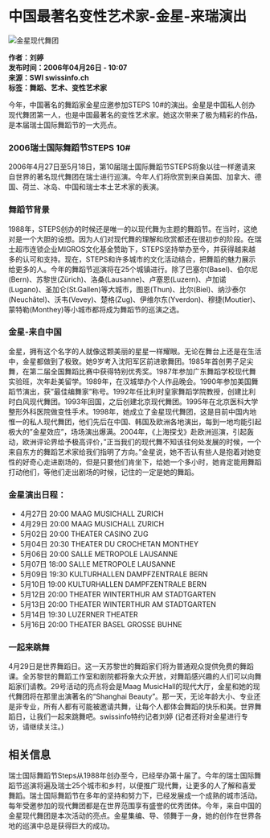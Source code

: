 # 中国最著名变性艺术家-金星-来瑞演出

![金星现代舞团](https://www.swissinfo.ch/content/wp-content/uploads/sites/13/2006/04/5c9f75af064c7b8f410c4ad68551647d-sriimg20060426_6659930_0-data.jpg?ver=7c5984ed)

**作者：刘婷**  
**发布时间：2006年04月26日 - 10:07**  
**来源：SWI swissinfo.ch**  
**标签：舞蹈、艺术、变性艺术家**

今年，中国著名的舞蹈家金星应邀参加STEPS 10#的演出。金星是中国私人创办现代舞团第一人，也是中国最著名的变性艺术家。她这次带来了极为精彩的作品，是本届瑞士国际舞蹈节的一大亮点。

### 2006瑞士国际舞蹈节STEPS 10#

2006年4月27日至5月18日，第10届瑞士国际舞蹈节STEPS将象以往一样邀请来自世界的著名现代舞团在瑞士进行巡演。今年人们将欣赏到来自美国、加拿大、德国、荷兰、冰岛、中国和瑞士本土艺术家的表演。

### 舞蹈节背景

1988年，STEPS创办的时候还是唯一的以现代舞为主题的舞蹈节。在当时，这绝对是一个大胆的设想。因为人们对现代舞的理解和欣赏都还在很初步的阶段。在瑞士超市连锁企业MIGROS文化基金赞助下，STEPS坚持举办至今，并获得越来越多的认可和支持。现在，STEPS和许多城市的文化活动结合，把舞蹈的魅力展示给更多的人。今年的舞蹈节巡演将在25个城镇进行。除了巴塞尔(Basel)、伯尔尼(Bern)、苏黎世(Zürich)、洛桑(Lausanne)、卢塞恩(Luzern)、卢加诺(Lugano)、圣加仑(St.Gallen)等大城市，图恩(Thun)、比尔(Biel)、纳沙泰尔(Neuchâtel)、沃韦(Vevey)、楚格(Zug)、伊维尔东(Yverdon)、穆捷(Moutier)、蒙特勒(Monthey)等小城市都将成为舞蹈节的巡演之选。

### 金星-来自中国

金星，拥有这个名字的人就像这颗美丽的星星一样耀眼。无论在舞台上还是在生活中，金星都做到了极致。她9岁考入沈阳军区前进歌舞团。1985年首创男子足尖舞，在第二届全国舞蹈比赛中获得特别优秀奖。1987年参加广东舞蹈学校现代舞实验班，次年赴美留学。1989年，在汉城举办个人作品晚会。1990年参加美国舞蹈节演出，获”最佳编舞家”称号。1992年任比利时皇家舞蹈学院教授，创建比利时白风现代舞团。1993年回国，之后创建北京现代舞团。1995年在北京医科大学整形外科医院做变性手术。1998年，她成立了金星现代舞团，这是目前中国内地惟一的私人现代舞团，他们先后在中国、韩国及欧洲各地演出，每到一地均能引起极大的”金星效应”，场场演出爆满。2004年，《上海探戈》赴欧洲巡演，引起轰动，欧洲评论界给予极高评价，”正当我们的现代舞不知该往何处发展的时候，一个来自东方的舞蹈艺术家给我们指明了方向。”金星说，她不否认有些人是抱着对她变性的好奇心走进剧场的，但是只要他们肯坐下，给她一个多小时，她肯定能用舞蹈打动他们，等他们走出剧场的时候，记住的一定是她的舞蹈。

### 金星演出日程：

- 4月27日 20:00 MAAG MUSICHALL ZURICH
- 4月29日 20:00 MAAG MUSICHALL ZURICH
- 5月02日 20:00 THEATER CASINO ZUG
- 5月04日 20:30 THEATER DU CROCHETAN MONTHEY
- 5月06日 20:00 SALLE METROPOLE LAUSANNE
- 5月07日 18:00 SALLE METROPOLE LAUSANNE
- 5月09日 19:30 KULTURHALLEN DAMPFZENTRALE BERN
- 5月10日 19:00 KULTURHALLEN DAMPFZENTRALE BERN
- 5月12日 20:00 THEATER WINTERTHUR AM STADTGARTEN
- 5月13日 20:00 THEATER WINTERTHUR AM STADTGARTEN
- 5月14日 19:30 LUZERNER THEATER
- 5月16日 20:00 THEATER BASEL GROSSE BUHNE

### 一起来跳舞

4月29日是世界舞蹈日。这一天苏黎世的舞蹈家们将为普通观众提供免费的舞蹈课。全苏黎世的舞蹈工作室和剧院都将象大众开放，对舞蹈感兴趣的人们可以向舞蹈家们请教。29号活动的亮点将会是Maag MusicHall的现代大厅，金星和她的现代舞团将在那里出演著名的“Shanghai Beauty”。那一天，无论年龄大小、专业还是非专业，所有人都有可能被邀请共舞，让每个人都体会舞蹈的快乐和美。世界舞蹈日，让我们一起来跳舞吧。swissinfo特约记者刘婷 (记者还将对金星进行专访，请继续关注。)

## 相关信息

瑞士国际舞蹈节Steps从1988年创办至今，已经举办第十届了。今年的瑞士国际舞蹈节巡演将遍及瑞士25个城市和乡村，以便推广现代舞，让更多的人了解和喜爱舞蹈。瑞士国际舞蹈节在多年的坚持和努力下，已经发展成一个成熟的城市活动。每年受邀参加的现代舞团都是在世界范围享有盛誉的优秀团体。今年，来自中国的金星现代舞团是本次活动的亮点。金星集编、导、领舞于一身，她的创作在世界各地的巡演中总是获得巨大的成功。
<!-- tcd_original_link https://www.swissinfo.ch/chi/culture/%E4%B8%AD%E5%9B%BD%E6%9C%80%E8%91%97%E5%90%8D%E5%8F%98%E6%80%A7%E8%89%BA%E6%9C%AF%E5%AE%B6-%E9%87%91%E6%98%9F-%E6%9D%A5%E7%91%9E%E6%BC%94%E5%87%BA/5145150 -->
